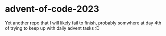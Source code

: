 # advent-of-code-2023
Yet another repo that I will likely fail to finish, probably somwhere at day 4th of trying to keep up with daily advent tasks :D 
